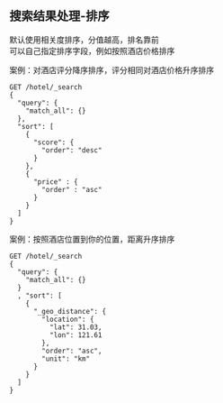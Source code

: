 ## 搜索结果处理-排序
默认使用相关度排序，分值越高，排名靠前  
可以自己指定排序字段，例如按照酒店价格排序

案例：对酒店评分降序排序，评分相同对酒店价格升序排序
```DSL
GET /hotel/_search
{
  "query": {
    "match_all": {}
  },
  "sort": [
    {
      "score": {
        "order": "desc"
      }
    },
    {
      "price" : {
        "order" : "asc"
      }
    }
  ]
}
```

案例：按照酒店位置到你的位置，距离升序排序
```DSL
GET /hotel/_search
{
  "query": {
    "match_all": {}
  }
  , "sort": [
    {
      "_geo_distance": {
        "location": {
          "lat": 31.03,
          "lon": 121.61
        },
        "order": "asc",
        "unit": "km"
      }
    }
  ]
}
```

